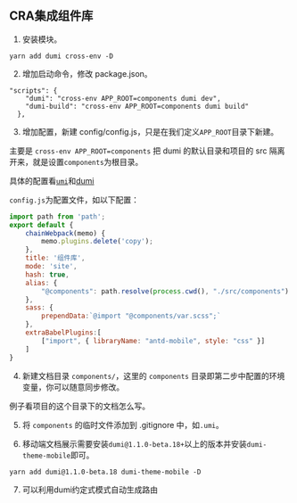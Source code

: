 ## CRA集成组件库

1. 安装模块。

```
yarn add dumi cross-env -D
```

2. 增加启动命令，修改 package.json。

```
"scripts": {
    "dumi": "cross-env APP_ROOT=components dumi dev",
    "dumi-build": "cross-env APP_ROOT=components dumi build"
  },
```

3. 增加配置，新建 config/config.js，只是在我们定义`APP_ROOT`目录下新建。

主要是 `cross-env APP_ROOT=components` 把 dumi 的默认目录和项目的 src 隔离开来，就是设置`components`为根目录。

具体的配置看[`umi`](https://umijs.org/config#extrababelplugins)和[dumi](https://d.umijs.org/zh-CN/config)

`config.js`为配置文件，如以下配置：
```js
import path from 'path';
export default {
    chainWebpack(memo) {
        memo.plugins.delete('copy');
    },
    title: '组件库',
    mode: 'site',
    hash: true,
    alias: {
        "@components": path.resolve(process.cwd(), "./src/components")
    },
    sass: {
        prependData:`@import "@components/var.scss";`
    },
    extraBabelPlugins:[
        ["import", { libraryName: "antd-mobile", style: "css" }]
    ]
}
```

4. 新建文档目录 `components/`，这里的 `components` 目录即第二步中配置的环境变量，你可以随意同步修改。

例子看项目的这个目录下的文档怎么写。

5. 将 `components` 的临时文件添加到 .gitignore 中，如`.umi`。

6. 移动端文档展示需要安装`dumi@1.1.0-beta.18+`以上的版本并安装`dumi-theme-mobile`即可。

```shell
yarn add dumi@1.1.0-beta.18 dumi-theme-mobile -D
```

7. 可以利用dumi约定式模式自动生成路由